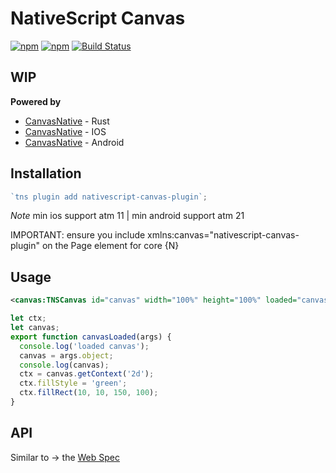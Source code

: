 # NativeScript Canvas

[![npm](https://img.shields.io/npm/v/nativescript-canvas-plugin.svg)](https://www.npmjs.com/package/nativescript-canvas-plugin)
[![npm](https://img.shields.io/npm/dt/nativescript-canvas-plugin.svg?label=npm%20downloads)](https://www.npmjs.com/package/nativescript-canvas-plugin)
[![Build Status](https://travis-ci.org/triniwiz/nativescript-canvas.svg?branch=master)](https://travis-ci.org/triniwiz/nativescript-canvas)
## WIP

**Powered by**
* [CanvasNative](https://github.com/triniwiz/canvas-native) - Rust
* [CanvasNative](https://github.com/triniwiz/canvas-native-ios) - IOS
* [CanvasNative](https://github.com/triniwiz/canvas-native-android) - Android
## Installation

```javascript
`tns plugin add nativescript-canvas-plugin`;
```

_Note_ min ios support atm 11 | min android support atm 21

IMPORTANT: ensure you include xmlns:canvas="nativescript-canvas-plugin" on the Page element for core {N}

## Usage

```xml
<canvas:TNSCanvas id="canvas" width="100%" height="100%" loaded="canvasLoaded"/>
```

```ts
let ctx;
let canvas;
export function canvasLoaded(args) {
  console.log('loaded canvas');
  canvas = args.object;
  console.log(canvas);
  ctx = canvas.getContext('2d');
  ctx.fillStyle = 'green';
  ctx.fillRect(10, 10, 150, 100);
}
```

## API

 Similar to -> the [Web Spec](https://developer.mozilla.org/en-US/docs/Web/API/CanvasRenderingContext2D)

